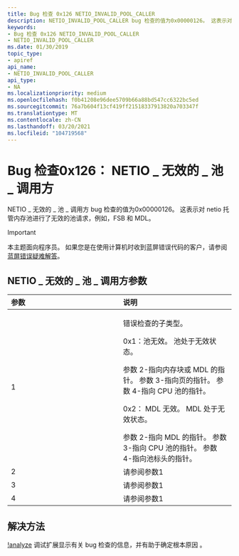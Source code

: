 ```yaml
---
title: Bug 检查 0x126 NETIO_INVALID_POOL_CALLER
description: NETIO_INVALID_POOL_CALLER bug 检查的值为0x00000126。 这表示对 netio 托管内存池进行了无效的池请求，例如，FSB 和 MDL。
keywords:
- Bug 检查 0x126 NETIO_INVALID_POOL_CALLER
- NETIO_INVALID_POOL_CALLER
ms.date: 01/30/2019
topic_type:
- apiref
api_name:
- NETIO_INVALID_POOL_CALLER
api_type:
- NA
ms.localizationpriority: medium
ms.openlocfilehash: f0b41208e96dee5709b66a88bd547cc6322bc5ed
ms.sourcegitcommit: 76a7b604f13cf419ff21518337913820a703347f
ms.translationtype: MT
ms.contentlocale: zh-CN
ms.lasthandoff: 03/20/2021
ms.locfileid: "104719568"
---
```

# <a name="bug-check-0x126-netio_invalid_pool_caller"></a>Bug 检查0x126： NETIO \_ 无效的 \_ 池 \_ 调用方


NETIO \_ 无效的 \_ 池 \_ 调用方 bug 检查的值为0x00000126。 这表示对 netio 托管内存池进行了无效的池请求，例如，FSB 和 MDL。

> [!IMPORTANT]
> 本主题面向程序员。 如果您是在使用计算机时收到蓝屏错误代码的客户，请参阅[蓝屏错误疑难解答](https://www.windows.com/stopcode)。


## <a name="netio_invalid_pool_caller-parameters"></a>NETIO \_ 无效的 \_ 池 \_ 调用方参数


<table>
<colgroup>
<col width="50%" />
<col width="50%" />
</colgroup>
<thead>
<tr class="header">
<th align="left">参数</th>
<th align="left">说明</th>
</tr>
</thead>
<tbody>
<tr class="odd">
<td align="left">1</td>
<td align="left"><p>错误检查的子类型。</p>
<p>0x1：池无效。 池处于无效状态。</p>
参数 2-指向内存块或 MDL 的指针。
参数 3-指向页的指针。
参数 4-指向 CPU 池的指针。
<p>0x2： MDL 无效。 MDL 处于无效状态。</p>
参数 2-指向 MDL 的指针。
参数 3-指向 CPU 池的指针。
参数 4-指向池标头的指针。</td>
</tr>
<tr class="even">
<td align="left">2</td>
<td align="left">请参阅参数1</td>
</tr>
<tr class="odd">
<td align="left">3</td>
<td align="left">请参阅参数1</td>
</tr>
<tr class="even">
<td align="left">4</td>
<td align="left">请参阅参数1</td>
</tr>
</tbody>
</table>

## <a name="resolution"></a>解决方法

[!analyze](./-analyze.md) 调试扩展显示有关 bug 检查的信息，并有助于确定根本原因  。

 

 

